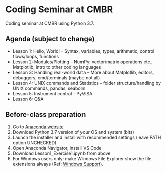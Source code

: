 # Coding Seminar at CMBR
Coding seminar at CMBR using Python 3.7.

## Agenda (subject to change)
- Lesson 1: Hello, World! – Syntax, variables, types, arithmetic, control flows/loops, functions
- Lesson 2: Modules/Plotting – NumPy: vector/matrix operations etc., Matplotlib, intro to other coding languages
- Lesson 3: Handling real-world data – More about Matplotlib, editors, debuggers, cmd/terminals (maybe not all)
- Lesson 4: UNIX commands and Statistics – folder structure/handling by UNIX commands, pandas, seaborn
- Lesson 5: Instrument control – PyVISA
- Lesson 6: Q&A

## Before-class preparation
1. Go to [Anaconda website](https://www.anaconda.com/distribution/)
2. Download Python 3.7 version of your OS and system (bits)
3. Launch the installer and install with recommended settings (leave PATH option UNCHECKED)
4. Open Anaconda Navigator, install VS Code
5. Download Lesson1_Exercise1.ipynb from above
6. For Windows users only: make Windows File Explorer show the file extensions always (Ref: [Windows Support](https://support.microsoft.com/en-us/help/4479981/windows-10-common-file-name-extensions)).